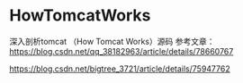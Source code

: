# HowTomcatWorks
深入剖析tomcat （How Tomcat Works）源码
参考文章：https://blog.csdn.net/qq_38182963/article/details/78660767

https://blog.csdn.net/bigtree_3721/article/details/75947762
